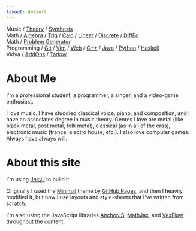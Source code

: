 ```yaml
---
layout: default
---
```


Music /
[Theory](pages/music/theory) /
[Synthesis](pages/music/synthesis)
<br/>
Math /
[Algebra](pages/math/algebra) /
[Trig](pages/math/trigonometry) /
[Calc](pages/math/calc) /
[Linear](pages/math/linear-algebra) /
[Discrete](pages/math/discrete) /
[DiffEq](pages/math/diffeq)
<br/>
Math / [Problem Generator](problem-generator)
<br/>
Programming /
[Git](pages/programming/git) /
[Vim](pages/programming/vim) /
[Web](pages/programming/web) /
[C++](pages/programming/cpp) /
[Java](pages/programming/java) /
[Python](pages/programming/python) /
[Haskell](pages/programming/haskell)
<br/>
Vidya /
[AddOns](pages/vidya/wow-addons) /
[Tarkov](pages/vidya/tarkov)

# About Me

I'm a professional student, a programmer, a singer, and a video-game enthusiast.

I love music. I have studdied classical voice, piano, and composition, and I
have an associates degree in music theory. Genres I love are metal (like black
metal, post metal, folk metal), classical (as in all of the eras), electronic
music (trance, electro house, etc.). I also love computer games. Always have
always will.

<!--
On Steam I'm [SweedJesus][steam], and on the Vanilla private server [Elysium
(Anathema)][elysium] my main is Miraculin, 60 priest in [Titans of War][tow] (a
guild which has since moved to play on other servers).
-->

[elysium]: https://elysium-project.org
[tow]: http://titansofwar.org
[steam]: https://steamcommunity.com/id/SweedJesus

# About this site

I'm using [Jekyll][jekyll] to build it.

Originally I used the [Minimal][minimal] theme by [GitHub Pages][github-pages],
and then I heavily modified it, but now I use layouts and style-sheets that I've
written from scratch.

I'm also using the JavaScript libraries [AnchorJS][anchorjs],
[MathJax][mathjax], and [VexFlow][vexflow] throughout the content.

[jekyll]: https://jekyllrb.com
[github-pages]: https://pages.github.com
[minimal]: https://pages-themes.github.io/minimal
[anchorjs]: https://bryanbraun.com/anchorjs
[mathjax]: https://mathjax.org
[vexflow]: http://vexflow.com

